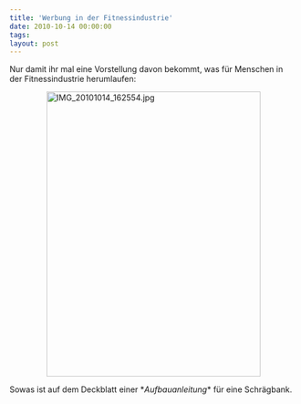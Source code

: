 ```yaml
---
title: 'Werbung in der Fitnessindustrie'
date: 2010-10-14 00:00:00 
tags: 
layout: post
---
```

<p>Nur damit ihr mal eine Vorstellung davon bekommt, was f&uuml;r Menschen in der Fitnessindustrie herumlaufen:</p>
<p><a href="http://www.flickr.com/photos/cringe/5080735477/" title="IMG_20101014_162554.jpg by cringe, on Flickr"><img src="http://farm5.static.flickr.com/4032/5080735477_7d0678a280.jpg" height="500" alt="IMG_20101014_162554.jpg" style="display: block; margin-left: auto; margin-right: auto;" width="375" /></a></p>
<p>Sowas ist auf dem Deckblatt einer *<em>Aufbauanleitung</em>* f&uuml;r eine Schr&auml;gbank.</p>

